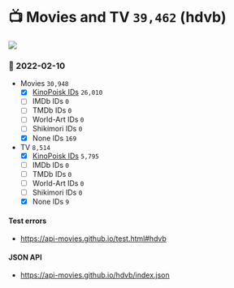 # :tv: Movies and TV `39,462` (hdvb)

<a href="https://API-Movies.github.io"><img src="https://API-Movies.github.io/banner.png?cache"></a>

### :date: 2022-02-10
- Movies `30,948`
  - [x] <a href="https://API-Movies.github.io/hdvb/movie_kinopoisk_ids.json">KinoPoisk IDs</a> `26,010`
  - [ ] IMDb IDs `0`
  - [ ] TMDb IDs `0`
  - [ ] World-Art IDs `0`
  - [ ] Shikimori IDs `0`
  - [x] None IDs `169`
- TV `8,514`
  - [x] <a href="https://API-Movies.github.io/hdvb/tv_kinopoisk_ids.json">KinoPoisk IDs</a> `5,795`
  - [ ] IMDb IDs `0`
  - [ ] TMDb IDs `0`
  - [ ] World-Art IDs `0`
  - [ ] Shikimori IDs `0`
  - [x] None IDs `9`
#### Test errors
- <a href='https://api-movies.github.io/test.html#hdvb'>https://api-movies.github.io/test.html#hdvb</a>
#### JSON API
- <a href='https://api-movies.github.io/hdvb/index.json'>https://api-movies.github.io/hdvb/index.json</a>
